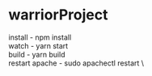 # warriorProject

install - npm install   \
watch - yarn start   \
build - yarn build   \
restart apache - sudo apachectl restart \